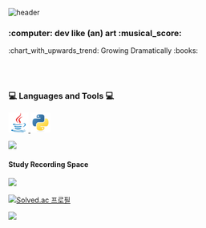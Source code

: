 ![header](https://capsule-render.vercel.app/api?type=waving&color=auto&height=165&section=header&text=Devtist&fontSize=80&fontAlign=80)
<div align='left'>
<h3> :computer: dev like (an) art :musical_score: </h3>
<p>
:chart_with_upwards_trend: Growing Dramatically :books:<br>  
</p>
<br><br>
<h3> 💻  Languages and Tools 💻 </h3>

  <p align="left"> <a href="https://www.java.com" target="_blank" rel="noreferrer"> <img src="https://raw.githubusercontent.com/devicons/devicon/master/icons/java/java-original.svg" alt="java" width="40" height="40"/> </a> <a href="https://www.python.org" target="_blank" rel="noreferrer"> <img src="https://raw.githubusercontent.com/devicons/devicon/master/icons/python/python-original.svg" alt="python" width="40" height="40"/> </a> </p>
  
  <img src="https://img.shields.io/badge/Git%20-F05032.svg?&style=flat-square&logo=git&logoColor=white"/>
  
  
 <br>
  <h4>Study Recording Space</h4>
  <a href="https://devtist.tistory.com/"><img src="https://img.shields.io/badge/Tech%20Blog-11B48A?style=flat-square&logo=java&logoColor=white&link=https://velog.io/@seongwon97"/></a>&nbsp

[![Solved.ac
프로필](http://mazassumnida.wtf/api/v2/generate_badge?boj=yt930310)](https://solved.ac/yt930310)

<img src="http://mazandi.herokuapp.com/api?handle=yt930310&theme=cold"/>

 
 </div>

